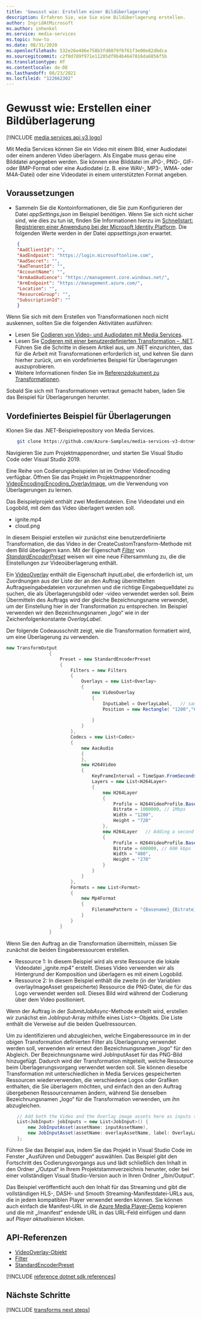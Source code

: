 ```yaml
---
title: 'Gewusst wie: Erstellen einer Bildüberlagerung'
description: Erfahren Sie, wie Sie eine Bildüberlagerung erstellen.
author: IngridAtMicrosoft
ms.author: inhenkel
ms.service: media-services
ms.topic: how-to
ms.date: 08/31/2020
ms.openlocfilehash: 532e26e486e758b3fd8079f6f61f3e00e82dbdca
ms.sourcegitcommit: c2f0d789f971e11205df9b4b4647816da6856f5b
ms.translationtype: HT
ms.contentlocale: de-DE
ms.lasthandoff: 08/23/2021
ms.locfileid: "122662302"
---
```

# <a name="how-to-create-an-image-overlay"></a>Gewusst wie: Erstellen einer Bildüberlagerung

[!INCLUDE [media services api v3 logo](./includes/v3-hr.md)]

Mit Media Services können Sie ein Video mit einem Bild, einer Audiodatei oder einem anderen Video überlagern. Als Eingabe muss genau eine Bilddatei angegeben werden. Sie können eine Bilddatei im JPG-, PNG-, GIF- oder BMP-Format oder eine Audiodatei (z. B. eine WAV-, MP3-, WMA- oder M4A-Datei) oder eine Videodatei in einem unterstützten Format angeben.


## <a name="prerequisites"></a>Voraussetzungen

* Sammeln Sie die Kontoinformationen, die Sie zum Konfigurieren der Datei *appSettings.json* im Beispiel benötigen. Wenn Sie sich nicht sicher sind, wie dies zu tun ist, finden Sie Informationen hierzu im [Schnellstart: Registrieren einer Anwendung bei der Microsoft Identity Platform](../../active-directory/develop/quickstart-register-app.md). Die folgenden Werte werden in der Datei *appsettings.json* erwartet.

```json
    {
    "AadClientId": "",
    "AadEndpoint": "https://login.microsoftonline.com",
    "AadSecret": "",
    "AadTenantId": "",
    "AccountName": "",
    "ArmAadAudience": "https://management.core.windows.net/",
    "ArmEndpoint": "https://management.azure.com/",
    "Location": "",
    "ResourceGroup": "",
    "SubscriptionId": ""
    }
```

Wenn Sie sich mit dem Erstellen von Transformationen noch nicht auskennen, sollten Sie die folgenden Aktivitäten ausführen:

* Lesen Sie [Codieren von Video- und Audiodaten mit Media Services](encode-concept.md).
* Lesen Sie [Codieren mit einer benutzerdefinierten Transformation – .NET](transform-custom-presets-how-to.md). Führen Sie die Schritte in diesem Artikel aus, um .NET einzurichten, das für die Arbeit mit Transformationen erforderlich ist, und kehren Sie dann hierher zurück, um ein vordefiniertes Beispiel für Überlagerungen auszuprobieren.
* Weitere Informationen finden Sie im [Referenzdokument zu Transformationen](/rest/api/media/transforms).

Sobald Sie sich mit Transformationen vertraut gemacht haben, laden Sie das Beispiel für Überlagerungen herunter.

## <a name="overlays-preset-sample"></a>Vordefiniertes Beispiel für Überlagerungen

Klonen Sie das .NET-Beispielrepository von Media Services.

```bash
    git clone https://github.com/Azure-Samples/media-services-v3-dotnet.git
```

Navigieren Sie zum Projektmappenordner, und starten Sie Visual Studio Code oder Visual Studio 2019.

Eine Reihe von Codierungsbeispielen ist im Ordner VideoEncoding verfügbar. Öffnen Sie das Projekt im Projektmappenordner [VideoEncoding/Encoding_OverlayImage](https://github.com/Azure-Samples/media-services-v3-dotnet/tree/main/VideoEncoding/Encoding_OverlayImage), um die Verwendung von Überlagerungen zu lernen.

Das Beispielprojekt enthält zwei Mediendateien. Eine Videodatei und ein Logobild, mit dem das Video überlagert werden soll.
* ignite.mp4
* cloud.png

In diesem Beispiel erstellen wir zunächst eine benutzerdefinierte Transformation, die das Video in der CreateCustomTransform-Methode mit dem Bild überlagern kann.  Mit der Eigenschaft *[Filter](/rest/api/media/transforms/create-or-update#filters)* von *[StandardEncoderPreset](/rest/api/media/transforms/create-or-update#standardencoderpreset)* weisen wir eine neue Filtersammlung zu, die die Einstellungen zur Videoüberlagerung enthält.

Ein [VideoOverlay](/rest/api/media/transforms/create-or-update#videooverlay) enthält die Eigenschaft *InputLabel*, die erforderlich ist, um Zuordnungen aus der Liste der an den Auftrag übermittelten Auftragseingabedateien vorzunehmen und die richtige Eingabequelldatei zu suchen, die als Überlagerungsbild oder -video verwendet werden soll.  Beim Übermitteln des Auftrags wird der gleiche Bezeichnungsname verwendet, um der Einstellung hier in der Transformation zu entsprechen. Im Beispiel verwenden wir den Bezeichnungsnamen „logo“ wie in der Zeichenfolgenkonstante *OverlayLabel*.

Der folgende Codeausschnitt zeigt, wie die Transformation formatiert wird, um eine Überlagerung zu verwenden.

```csharp
new TransformOutput
                {
                    Preset = new StandardEncoderPreset
                    {
                        Filters = new Filters
                        {
                            Overlays = new List<Overlay>
                            {
                                new VideoOverlay
                                {
                                    InputLabel = OverlayLabel,   // same as the one used in the JobInput to identify which asset is the overlay image
                                    Position = new Rectangle( "1200","670") // left, top position of the overlay in absolute pixel position relative to the source videos resolution. 
    
                                }
                            }
                        },
                        Codecs = new List<Codec>
                        {
                            new AacAudio
                            {
                            },
                            new H264Video
                            {
                                KeyFrameInterval = TimeSpan.FromSeconds(2),
                                Layers = new List<H264Layer>
                                {
                                    new H264Layer
                                    {
                                        Profile = H264VideoProfile.Baseline,
                                        Bitrate = 1000000, // 1Mbps
                                        Width = "1280",
                                        Height = "720"
                                    },
                                    new H264Layer   // Adding a second layer to see that the image also is scaled and positioned the same way on this layer. 
                                    {
                                        Profile = H264VideoProfile.Baseline,
                                        Bitrate = 600000, // 600 kbps
                                        Width = "480",
                                        Height = "270"
                                    }
                                }
                            }
                        },
                        Formats = new List<Format>
                        {
                            new Mp4Format
                            {
                                FilenamePattern = "{Basename}_{Bitrate}{Extension}",
                            }
                        }
                    }
                }
```

Wenn Sie den Auftrag an die Transformation übermitteln, müssen Sie zunächst die beiden Eingaberessourcen erstellen.

* Ressource 1: In diesem Beispiel wird als erste Ressource die lokale Videodatei „ignite.mp4“ erstellt. Dieses Video verwenden wir als Hintergrund der Komposition und überlagern es mit einem Logobild. 
* Ressource 2: In diesem Beispiel enthält die zweite (in der Variablen overlayImageAsset gespeicherte) Ressource die PNG-Datei, die für das Logo verwendet werden soll. Dieses Bild wird während der Codierung über dem Video positioniert.

Wenn der Auftrag in der *SubmitJobAsync*-Methode erstellt wird, erstellen wir zunächst ein JobInput-Array mithilfe eines List<>-Objekts.  Die Liste enthält die Verweise auf die beiden Quellressourcen.

Um zu identifizieren und abzugleichen, welche Eingaberessource im in der obigen Transformation definierten Filter als Überlagerung verwendet werden soll, verwenden wir erneut den Bezeichnungsnamen „logo“ für den Abgleich. Der Bezeichnungsname wird JobInputAsset für das PNG-Bild hinzugefügt. Dadurch wird der Transformation mitgeteilt, welche Ressource beim Überlagerungsvorgang verwendet werden soll. Sie können dieselbe Transformation mit unterschiedlichen in Media Services gespeicherten Ressourcen wiederverwenden, die verschiedene Logos oder Grafiken enthalten, die Sie überlagern möchten, und einfach den an den Auftrag übergebenen Ressourcennamen ändern, während Sie denselben Bezeichnungsnamen „logo“ für die Transformation verwenden, um ihn abzugleichen.

``` csharp
    // Add both the Video and the Overlay image assets here as inputs to the job.
    List<JobInput> jobInputs = new List<JobInput>() {
        new JobInputAsset(assetName: inputAssetName),
        new JobInputAsset(assetName: overlayAssetName, label: OverlayLabel)
    };
```

Führen Sie das Beispiel aus, indem Sie das Projekt in Visual Studio Code im Fenster „Ausführen und Debuggen“ auswählen. Das Beispiel gibt den Fortschritt des Codierungsvorgangs aus und lädt schließlich den Inhalt in den Ordner „/Output“ in Ihrem Projektstammverzeichnis herunter, oder bei einer vollständigen Visual Studio-Version auch in Ihren Ordner „/bin/Output“. 

Das Beispiel veröffentlicht auch den Inhalt für das Streaming und gibt die vollständigen HLS-, DASH- und Smooth Streaming-Manifestdatei-URLs aus, die in jedem kompatiblen Player verwendet werden können.  Sie können auch einfach die Manifest-URL in die [Azure Media Player-Demo](http://ampdemo.azureedge.net/) kopieren und die mit „/manifest“ endende URL in das URL-Feld einfügen und dann auf *Player aktualisieren* klicken.

## <a name="api-references"></a>API-Referenzen

* [VideoOverlay-Objekt](/rest/api/media/transforms/create-or-update#videooverlay)
* [Filter](/rest/api/media/transforms/create-or-update#filters)
* [StandardEncoderPreset](/rest/api/media/transforms/create-or-update#standardencoderpreset)


[!INCLUDE [reference dotnet sdk references](./includes/reference-dotnet-sdk-references.md)]

## <a name="next-steps"></a>Nächste Schritte

[!INCLUDE [transforms next steps](./includes/transforms-next-steps.md)]

